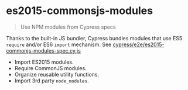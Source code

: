 # es2015-commonsjs-modules
> Use NPM modules from Cypress specs

Thanks to the built-in JS bundler, Cypress bundles modules that use ES5 `require` and/or ES6 `import` mechanism. See [cypress/e2e/es2015-commonjs-modules-spec.cy.js](cypress/e2e/es2015-commonjs-modules-spec.cy.js)

- Import ES2015 modules.
- Require CommonJS modules.
- Organize reusable utility functions.
- Import 3rd party `node_modules`.
